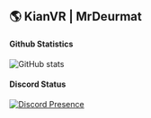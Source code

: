 ## 🌎 KianVR | MrDeurmat

#### Github Statistics
![GitHub stats](https://github-readme-stats.vercel.app/api?username=KianVR&show_icons=true&theme=omni&include_all_commits=true&locale=nl&count_private=true)
<br>
#### Discord Status
[![Discord Presence](https://lanyard.cnrad.dev/api/425990583384014858?theme=dark)](https://discord.com/users/425990583384014858)
